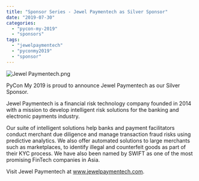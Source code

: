 ```yaml
---
title: "Sponsor Series - Jewel Paymentech as Silver Sponsor"
date: "2019-07-30"
categories: 
  - "pycon-my-2019"
  - "sponsors"
tags: 
  - "jewelpaymentech"
  - "pyconmy2019"
  - "sponsor"
---
```


![Jewel Paymentech.png](images/jewel-paymentech.png)

PyCon My 2019 is proud to announce Jewel Paymentech as our Silver Sponsor.

Jewel Paymentech is a financial risk technology company founded in 2014 with a mission to develop intelligent risk solutions for the banking and electronic payments industry.

Our suite of intelligent solutions help banks and payment facilitators conduct merchant due diligence and manage transaction fraud risks using predictive analytics. We also offer automated solutions to large merchants such as marketplaces, to identify illegal and counterfeit goods as part of their KYC process. We have also been named by SWIFT as one of the most promising FinTech companies in Asia.

Visit Jewel Paymentech at www.jewelpaymentech.com.
